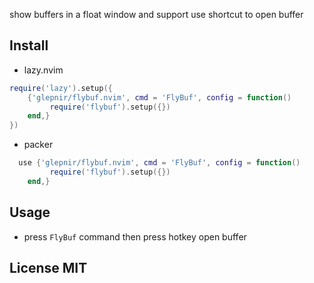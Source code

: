 show buffers in a float window and support use shortcut to open buffer

## Install

- lazy.nvim

```lua
require('lazy').setup({
    {'glepnir/flybuf.nvim', cmd = 'FlyBuf', config = function()
         require('flybuf').setup({})
    end,}
})
```


- packer

```lua
  use {'glepnir/flybuf.nvim', cmd = 'FlyBuf', config = function()
         require('flybuf').setup({})
    end,}
```

## Usage

- press `FlyBuf` command then press hotkey open buffer


## License MIT
